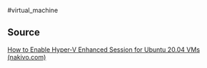 #virtual_machine

## Source
[How to Enable Hyper-V Enhanced Session for Ubuntu 20.04 VMs (nakivo.com)](https://www.nakivo.com/blog/install-ubuntu-20-04-on-hyper-v-with-enhanced-session/)

